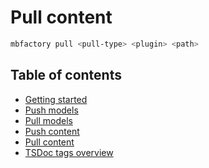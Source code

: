 # Pull content

```bash
mbfactory pull <pull-type> <plugin> <path>
```

## Table of contents

- [Getting started](./getting-started.md)
- [Push models](./push-models.md)
- [Pull models](./pull-models.md)
- [Push content](./push-content.md)
- [Pull content](./pull-content.md)
- [TSDoc tags overview](./tsdocs-tags-overview.md)

